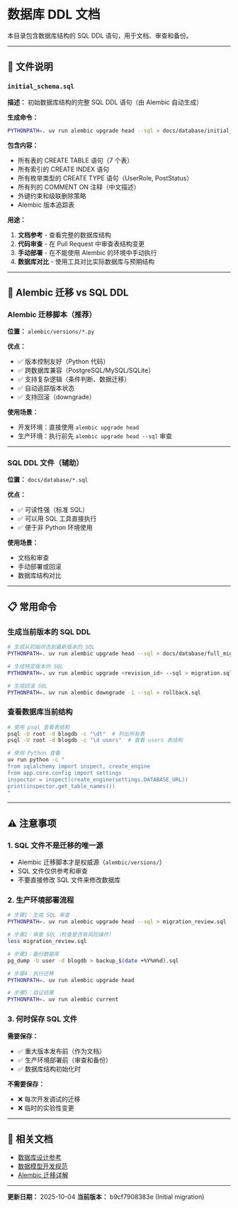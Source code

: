 # 数据库 DDL 文档

本目录包含数据库结构的 SQL DDL 语句，用于文档、审查和备份。

---

## 📄 文件说明

### `initial_schema.sql`

**描述：** 初始数据库结构的完整 SQL DDL 语句（由 Alembic 自动生成）

**生成命令：**
```bash
PYTHONPATH=. uv run alembic upgrade head --sql > docs/database/initial_schema.sql
```

**包含内容：**
- 所有表的 CREATE TABLE 语句（7 个表）
- 所有索引的 CREATE INDEX 语句
- 所有枚举类型的 CREATE TYPE 语句（UserRole, PostStatus）
- 所有列的 COMMENT ON 注释（中文描述）
- 外键约束和级联删除策略
- Alembic 版本追踪表

**用途：**
1. **文档参考** - 查看完整的数据库结构
2. **代码审查** - 在 Pull Request 中审查表结构变更
3. **手动部署** - 在不能使用 Alembic 的环境中手动执行
4. **数据库对比** - 使用工具对比实际数据库与预期结构

---

## 🔄 Alembic 迁移 vs SQL DDL

### **Alembic 迁移脚本（推荐）**

**位置：** `alembic/versions/*.py`

**优点：**
- ✅ 版本控制友好（Python 代码）
- ✅ 跨数据库兼容（PostgreSQL/MySQL/SQLite）
- ✅ 支持复杂逻辑（条件判断、数据迁移）
- ✅ 自动追踪版本状态
- ✅ 支持回滚（downgrade）

**使用场景：**
- 开发环境：直接使用 `alembic upgrade head`
- 生产环境：执行前先 `alembic upgrade head --sql` 审查

---

### **SQL DDL 文件（辅助）**

**位置：** `docs/database/*.sql`

**优点：**
- ✅ 可读性强（标准 SQL）
- ✅ 可以用 SQL 工具直接执行
- ✅ 便于非 Python 环境使用

**使用场景：**
- 文档和审查
- 手动部署或回滚
- 数据库结构对比

---

## 📋 常用命令

### 生成当前版本的 SQL DDL

```bash
# 生成从初始状态到最新版本的 SQL
PYTHONPATH=. uv run alembic upgrade head --sql > docs/database/full_migration.sql

# 生成特定版本的 SQL
PYTHONPATH=. uv run alembic upgrade <revision_id> --sql > migration.sql

# 生成回滚 SQL
PYTHONPATH=. uv run alembic downgrade -1 --sql > rollback.sql
```

### 查看数据库当前结构

```bash
# 使用 psql 查看表结构
psql -U root -d blogdb -c "\dt"  # 列出所有表
psql -U root -d blogdb -c "\d users"  # 查看 users 表结构

# 使用 Python 查看
uv run python -c "
from sqlalchemy import inspect, create_engine
from app.core.config import settings
inspector = inspect(create_engine(settings.DATABASE_URL))
print(inspector.get_table_names())
"
```

---

## ⚠️ 注意事项

### **1. SQL 文件不是迁移的唯一源**

- Alembic 迁移脚本才是权威源（`alembic/versions/`）
- SQL 文件仅供参考和审查
- 不要直接修改 SQL 文件来修改数据库

### **2. 生产环境部署流程**

```bash
# 步骤1：生成 SQL 审查
PYTHONPATH=. uv run alembic upgrade head --sql > migration_review.sql

# 步骤2：审查 SQL（检查是否有风险操作）
less migration_review.sql

# 步骤3：备份数据库
pg_dump -U user -d blogdb > backup_$(date +%Y%m%d).sql

# 步骤4：执行迁移
PYTHONPATH=. uv run alembic upgrade head

# 步骤5：验证结果
PYTHONPATH=. uv run alembic current
```

### **3. 何时保存 SQL 文件**

**需要保存：**
- ✅ 重大版本发布前（作为文档）
- ✅ 生产环境部署前（审查和备份）
- ✅ 数据库结构初始化时

**不需要保存：**
- ❌ 每次开发调试的迁移
- ❌ 临时的实验性变更

---

## 🔗 相关文档

- [数据库设计参考](../reference/database-schema.md)
- [数据模型开发规范](../standards/database-models.md)
- [Alembic 迁移详解](02-Alembic数据库迁移详解.md)

---

**更新日期：** 2025-10-04
**当前版本：** b9cf7908383e (Initial migration)
